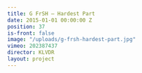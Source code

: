 ```yaml
---
title: G FrSH — Hardest Part
date: 2015-01-01 00:00:00 Z
position: 37
is-front: false
image: "/uploads/g-frsh-hardest-part.jpg"
vimeo: 202387437
director: KLVDR
layout: project
---
```


